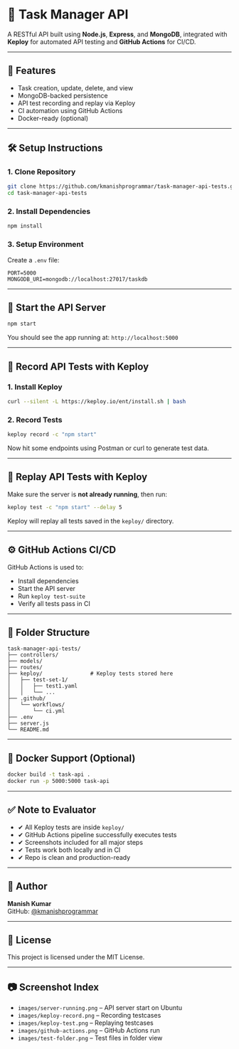 # 🧠 Task Manager API

A RESTful API built using **Node.js**, **Express**, and **MongoDB**, integrated with **Keploy** for automated API testing and **GitHub Actions** for CI/CD.

---

## 📌 Features

- Task creation, update, delete, and view
- MongoDB-backed persistence
- API test recording and replay via Keploy
- CI automation using GitHub Actions
- Docker-ready (optional)

---

## 🛠️ Setup Instructions

### 1. Clone Repository

```bash
git clone https://github.com/kmanishprogrammar/task-manager-api-tests.git
cd task-manager-api-tests
```

### 2. Install Dependencies

```bash
npm install
```

### 3. Setup Environment

Create a `.env` file:

```
PORT=5000
MONGODB_URI=mongodb://localhost:27017/taskdb
```

---

## 🚀 Start the API Server

```bash
npm start
```

You should see the app running at: `http://localhost:5000`


---

## 🧪 Record API Tests with Keploy

### 1. Install Keploy

```bash
curl --silent -L https://keploy.io/ent/install.sh | bash
```

### 2. Record Tests

```bash
keploy record -c "npm start"
```

Now hit some endpoints using Postman or curl to generate test data.

---

## 🔁 Replay API Tests with Keploy

Make sure the server is **not already running**, then run:

```bash
keploy test -c "npm start" --delay 5
```

Keploy will replay all tests saved in the `keploy/` directory.


---

## ⚙️ GitHub Actions CI/CD

GitHub Actions is used to:

- Install dependencies
- Start the API server
- Run `keploy test-suite`
- Verify all tests pass in CI


---

## 📁 Folder Structure

```
task-manager-api-tests/
├── controllers/
├── models/
├── routes/
├── keploy/               # Keploy tests stored here
│   ├── test-set-1/
│   │   ├── test1.yaml
│   │   └── ...
├── .github/
│   └── workflows/
│       └── ci.yml
├── .env
├── server.js
└── README.md
```

---

## 🐳 Docker Support (Optional)

```bash
docker build -t task-api .
docker run -p 5000:5000 task-api
```

---

## ✅ Note to Evaluator

- ✔ All Keploy tests are inside `keploy/`
- ✔ GitHub Actions pipeline successfully executes tests
- ✔ Screenshots included for all major steps
- ✔ Tests work both locally and in CI
- ✔ Repo is clean and production-ready

---

## 👤 Author

**Manish Kumar**  
GitHub: [@kmanishprogrammar](https://github.com/kmanishprogrammar)

---

## 📜 License

This project is licensed under the MIT License.

---

## 📷 Screenshot Index

- `images/server-running.png` – API server start on Ubuntu
- `images/keploy-record.png` – Recording testcases
- `images/keploy-test.png` – Replaying testcases
- `images/github-actions.png` – GitHub Actions run
- `images/test-folder.png` – Test files in folder view
